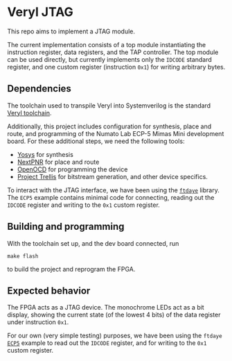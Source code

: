 # Veryl JTAG

This repo aims to implement a JTAG module.

The current implementation consists of a top module instantiating the instruction register, data registers, and the TAP controller. The top module can be used directly, but currently implements only the `IDCODE` standard register, and one custom register (instruction `0x1`) for writing arbitrary bytes.

## Dependencies

The toolchain used to transpile Veryl into Systemverilog is the standard [Veryl toolchain](https://veryl-lang.org/install).

Additionally, this project includes configuration for synthesis, place and route, and programming of the Numato Lab ECP-5 Mimas Mini development board. For these additional steps, we need the following tools:

- [Yosys](https://github.com/YosysHQ/yosys?tab=readme-ov-file#building-from-source) for synthesis
- [NextPNR](https://github.com/YosysHQ/nextpnr?tab=readme-ov-file#getting-started) for place and route
- [OpenOCD](https://openocd.org/pages/getting-openocd.html) for programming the device
- [Project Trellis](https://github.com/YosysHQ/prjtrellis) for bitstream generation, and other device specifics.

To interact with the JTAG interface, we have been using the [`ftdaye`](https://github.com/onsdagens/ftdaye) library. The `ECP5` example contains minimal code for connecting, reading out the `IDCODE` register and writing to the `0x1` custom register.

## Building and programming

With the toolchain set up, and the dev board connected, run 
```
make flash
```
to build the project and reprogram the FPGA. 

## Expected behavior

The FPGA acts as a JTAG device. The monochrome LEDs act as a bit display, showing the current state (of the lowest 4 bits) of the data register under instruction `0x1`. 

For our own (very simple testing) purposes, we have been using the `ftdaye` [`ECP5`](https://github.com/onsdagens/ftdaye/blob/master/examples/ECP5.rs) example to read out the `IDCODE` register, and for writing to the `0x1` custom register.
